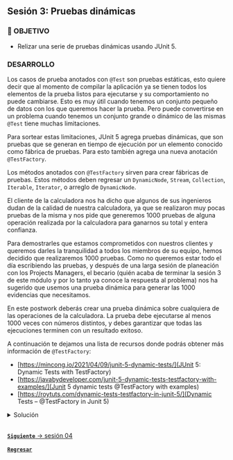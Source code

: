 ## Sesión 3: Pruebas dinámicas

### 🎯 OBJETIVO

- Relizar una serie de pruebas dinámicas usando JUnit 5.

### DESARROLLO

Los casos de prueba anotados con `@Test` son pruebas estáticas, esto quiere decir que al momento de compilar la aplicación ya se tienen todos los elementos de la prueba listos para ejecutarse y su comportamiento no puede cambiarse. Esto es muy útil cuando tenemos un conjunto pequeño de datos con los que queremos hacer la prueba. Pero puede convertirse en un problema cuando tenemos un conjunto grande o dinámico de las mismas `@Test` tiene muchas limitaciones. 

Para sortear estas limitaciones, JUnit 5 agrega pruebas dinámicas, que son pruebas que se generan en tiempo de ejecución por un elemento conocido como fábrica de pruebas. Para esto también agrega una nueva anotación `@TestFactory`. 

Los métodos anotados con `@TestFactory` sirven para crear fábricas de pruebas. Estos métodos deben regresar un `DynamicNode`, `Stream`, `Collection`, `Iterable`, `Iterator`, o arreglo de `DynamicNode`.

El cliente de la calculadora nos ha dicho que algunos de sus ingenieros dudan de la calidad de nuestra calculadora, ya que se realizaron muy pocas pruebas de la misma y nos pide que generemos 1000 pruebas de alguna operación realizada por la calculadora para ganarnos su total y entera confianza. 

Para demostrarles que estamos comprometidos con nuestros clientes y queremos darles la tranquilidad a todos los miembros de su equipo, hemos decidido que realizaremos 1000 pruebas. Como no queremos estar todo el día escribiendo las pruebas, y después de una larga sesión de planeación con los Projects Managers, el becario (quién acaba de terminar la sesión 3 de este módulo y por lo tanto ya conoce la respuesta al problema) nos ha sugerido que usemos una prueba dinámica para generar las 1000 evidencias que necesitamos.

En este postwork deberás crear una prueba dinámica sobre cualquiera de las operaciones de la calculadora. La prueba debe ejecutarse al menos 1000 veces con números distintos, y debes garantizar que todas las ejecuciones terminen con un resultado exitoso.

A continuación te dejamos una lista de recursos donde podrás obtener más información de `@TestFactory`:
- [https://mincong.io/2021/04/09/junit-5-dynamic-tests/](JUnit 5: Dynamic Tests with TestFactory)
- [https://javabydeveloper.com/junit-5-dynamic-tests-testfactory-with-examples/](Junit 5 dynamic tests @TestFactory with examples)
- [https://roytuts.com/dynamic-tests-testfactory-in-junit-5/](Dynamic Tests – @TestFactory in Junit 5)


<details>
  <summary>Solución</summary>

  Comenzamos escribiendo la clase que contiene contendrá el método que servirá como fábrica de pruebas:

  ```java
  class CalculadoraTest {


  }
  ```

  De todas las opciones que podemos usar como tipo de retorno para `@TestFactory` los dos más fáciles de usar son los que regresan un `Stream` o un `Collection`. En este caso usaremos la primera opción y haremos que el método regrese un `Stream` de objetos de tipo `DynamicTest`. También inicializaremos el objeto calculadora que usaremos para la comprobación.

  ```java
  class CalculadoraTest {

    @TestFactory
    Stream<DynamicTest> dynamicTestsFromStreamInJava8() {
        Calculadora calculadora = new Calculadora();
    }
  }
  
  ```

  Lo siguiente que haremos es definir dos conjuntos de datos. El primero contiene los valores de entrada que le daremos a la calculadora. En este caso serán los números del 0 al 9999, con esto generaremos nuestras 1000 pruebas. El segundo conjunto de datos contiene los valores que estamos esperando como respuesta. Para no complicar mucho el código lo que haremos será multiplicar cada valor por 2. Eso quiere decir que probaremos que al multiplicar 0 * 2 obtenemos como resultado 0; al multiplicar 1 * 2 obtendremos como resultado 2; al multiplicar 1 * 3 obtendremos como resultado 6; y así sucesivamente. 

  ```java
  
class CalculadoraTest {

    @TestFactory
    Stream<DynamicTest> dynamicTestsFromStreamInJava8() {

        Calculadora calculadora = new Calculadora();
        List<Integer> entradas = IntStream.range(0, 1000).boxed().collect(Collectors.toList());
        List<Integer> resultados = IntStream.range(0, 1000).map(n -> n * 2).boxed().collect(Collectors.toList());
  
    }
}  
  
  ```

Por último creamos el `Stream` con el código dinámico de la prueba. Este tomará cada uno de los valores del primer conjunto de datos, `entradas`, aplicará la operación de multiplicación * 2 y verificará que el resultado obtenido corresponde al valor esperado en `resultados`:


  ```java
class CalculadoraTest {

    @TestFactory
    Stream<DynamicTest> dynamicTestsFromStreamInJava8() {

        Calculadora calculadora = new Calculadora();
        List<Integer> entradas = IntStream.range(0, 1000).boxed().collect(Collectors.toList());
        List<Integer> resultados = IntStream.range(0, 1000).map(n -> n * 2).boxed().collect(Collectors.toList());
        
        return entradas.stream()
                .map(numero -> DynamicTest.dynamicTest("multiplicando: " + numero,
                        () -> {
                            assertEquals(calculadora.multiplica(numero, 2), resultados.get(numero));
                        }));
    }
}
  ```

Al ejecutar la prueba debes obtener un resultado exitoso y un mensaje indicando que se han ejecutado las 1000 pruebas. 

![imagen](img/img_01.png)

</details>

<br>

[**`Siguiente`** -> sesión 04](../../Sesion-04/)

[**`Regresar`**](../)